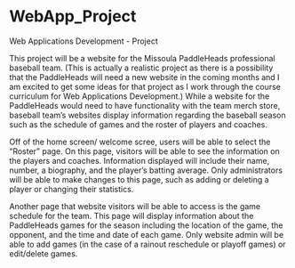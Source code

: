 # WebApp_Project
Web Applications Development - Project 

This project will be a website for the Missoula PaddleHeads professional baseball team. (This is actually a realistic project as there is a possibility that the PaddleHeads will need a new website in the coming months and I am excited to get some ideas for that project as I work through the course curriculum for Web Applications Development.) While a website for the PaddleHeads would need to have functionality with the team merch store, baseball team’s websites display information regarding the baseball season such as the schedule of games and the roster of players and coaches. 

Off of the home screen/ welcome scree, users will be able to select the “Roster” page. On this page, visitors will be able to see the information on the players and coaches. Information displayed will include their name, number, a biography, and the player’s batting average. Only administrators will be able to make changes to this page, such as adding or deleting a player or changing their statistics. 

Another page that website visitors will be able to access is the game schedule for the team. This page will display information about the PaddleHeads games for the season including the location of the game, the opponent, and the time and date of each game. Only website admin will be able to add games (in the case of a rainout reschedule or playoff games) or edit/delete games. 
